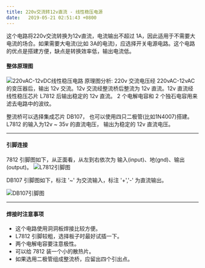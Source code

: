 ```yaml
---
title: 220v交流转12v直流 - 线性稳压电源
date:   2019-05-21 02:51:43 +0800
---
```

这个电路将220v交流转换为12v直流，电流输出不超过 1A，因此适用于不需要大电流的场合。如果需要大电流(比如 3A的电流)，应选择开关电源电路。这个电路的优点是搭建方便，缺点是转换效率低，输出电流低。 
#### 整体原理图
![220vAC-12vDC线性稳压电路](https://i.bmp.ovh/imgs/2019/05/035615dfc7c9c49d.png)
原理图分析: 220v 交流电压经 220vAC-12vAC 的变压器后，输出 12v 交流。12v 交流经整流桥后整流为 12v 直流。12v 直流经线性稳压芯片 L7812 后输出稳定的 12v 直流。 2 个电解电容和 2 个独石电容用来滤去电路中的波纹。

整流桥可以选择集成芯片 DB107， 也可以使用四只二极管(比如1N4007)搭建。L7812 的输入为12v ~ 35v 的直流电压， 输出为稳定的 12v 直流电压。

---
#### 引脚连接
7812 引脚图如下，从正面看，从左到右依次为 输入(input)、地(gnd)、输出(output)。
![L7812引脚图](https://i.bmp.ovh/imgs/2019/05/a47744b3b9e4aa94.jpg) 

DB107 引脚图如下，标注 '~' 为交流输入，标注 '+','-' 为直流输出。 

![DB107引脚图](https://i.bmp.ovh/imgs/2019/05/3d74d4355a50998f.png) 

---
#### 焊接时注意事项 
- 这个电路使用洞洞板焊接比较方便。
- L7812 引脚较粗，选择板子时最好试插一下。
- 两个电解电容要注意极性。
- 可以给 7812 装一个小的散热片。
- 如果选用二极管组成整流桥，应留出四个引出点。
